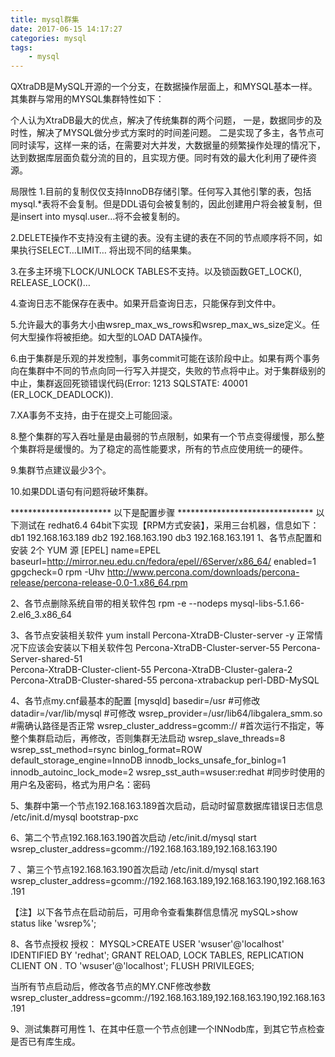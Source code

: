 ```yaml
---
title: mysql群集
date: 2017-06-15 14:17:27
categories:	mysql
tags: 
	- mysql
---
```


<!-- toc -->


QXtraDB是MySQL开源的一个分支，在数据操作层面上，和MYSQL基本一样。其集群与常用的MYSQL集群特性如下：


个人认为XtraDB最大的优点，解决了传统集群的两个问题，
         一是，数据同步的及时性，解决了MYSQL做分步式方案时的时间差问题。
         二是实现了多主，各节点可同时读写，这样一来的话，在需要对大并发，大数据量的频繁操作处理的情况下，达到数据库层面负载分流的目的，且实现方便。同时有效的最大化利用了硬件资源。

局限性
1.目前的复制仅仅支持InnoDB存储引擎。任何写入其他引擎的表，包括mysql.*表将不会复制。但是DDL语句会被复制的，因此创建用户将会被复制，但是insert into mysql.user…将不会被复制的。


2.DELETE操作不支持没有主键的表。没有主键的表在不同的节点顺序将不同，如果执行SELECT…LIMIT… 将出现不同的结果集。


3.在多主环境下LOCK/UNLOCK TABLES不支持。以及锁函数GET_LOCK(), RELEASE_LOCK()…


4.查询日志不能保存在表中。如果开启查询日志，只能保存到文件中。


5.允许最大的事务大小由wsrep_max_ws_rows和wsrep_max_ws_size定义。任何大型操作将被拒绝。如大型的LOAD DATA操作。


6.由于集群是乐观的并发控制，事务commit可能在该阶段中止。如果有两个事务向在集群中不同的节点向同一行写入并提交，失败的节点将中止。对于集群级别的中止，集群返回死锁错误代码(Error: 1213 SQLSTATE: 40001 (ER_LOCK_DEADLOCK)).


7.XA事务不支持，由于在提交上可能回滚。


8.整个集群的写入吞吐量是由最弱的节点限制，如果有一个节点变得缓慢，那么整个集群将是缓慢的。为了稳定的高性能要求，所有的节点应使用统一的硬件。


9.集群节点建议最少3个。


10.如果DDL语句有问题将破坏集群。


***********************      以下是配置步骤   *******************************
以下测试在 redhat6.4 64bit下实现【RPM方式安装】，采用三台机器，信息如下：
     db1  192.168.163.189
     db2  192.168.163.190
      db3  192.168.163.191
1、各节点配置和安装 2个 YUM 源
[EPEL]
name=EPEL
baseurl=http://mirror.neu.edu.cn/fedora/epel//6Server/x86_64/
enabled=1
gpgcheck=0
rpm -Uhv http://www.percona.com/downloads/percona-release/percona-release-0.0-1.x86_64.rpm

2、各节点删除系统自带的相关软件包
  rpm -e --nodeps  mysql-libs-5.1.66-2.el6_3.x86_64

3、各节点安装相关软件
yum install Percona-XtraDB-Cluster-server -y
正常情况下应该会安装以下相关软件包 
     Percona-XtraDB-Cluster-server-55
     Percona-Server-shared-51  
     Percona-XtraDB-Cluster-client-55
     Percona-XtraDB-Cluster-galera-2 
     Percona-XtraDB-Cluster-shared-55
    percona-xtrabackup
    perl-DBD-MySQL

4、各节点my.cnf最基本的配置
[mysqld]
basedir=/usr #可修改
datadir=/var/lib/mysql #可修改
wsrep_provider=/usr/lib64/libgalera_smm.so #需确认路径是否正常
wsrep_cluster_address=gcomm://  #首次运行不指定，等整个集群启动后，再修改，否则集群无法启动
wsrep_slave_threads=8
wsrep_sst_method=rsync
binlog_format=ROW
default_storage_engine=InnoDB
innodb_locks_unsafe_for_binlog=1
innodb_autoinc_lock_mode=2
wsrep_sst_auth=wsuser:redhat   #同步时使用的用户名及密码，格式为用户名：密码

5、集群中第一个节点192.168.163.189首次启动，启动时留意数据库错误日志信息
/etc/init.d/mysql  bootstrap-pxc


6、第二个节点192.168.163.190首次启动
/etc/init.d/mysql start wsrep_cluster_address=gcomm://192.168.163.189,192.168.163.190

7 、第三个节点192.168.163.190首次启动 
/etc/init.d/mysql start wsrep_cluster_address=gcomm://192.168.163.189,192.168.163.190,192.168.163.191

【注】以下各节点在启动前后，可用命令查看集群信息情况
mySQL>show status like 'wsrep%';

8、各节点授权
授权：
MYSQL>CREATE USER 'wsuser'@'localhost' IDENTIFIED BY 'redhat';
 GRANT RELOAD, LOCK TABLES, REPLICATION CLIENT ON *.* TO 'wsuser'@'localhost';
 FLUSH PRIVILEGES;

当所有节点启动后，修改各节点的MY.CNF修改参数wsrep_cluster_address=gcomm://192.168.163.189,192.168.163.190,192.168.163.191

9、测试集群可用性
    1、在其中任意一个节点创建一个INNodb库，到其它节点检查是否已有库生成。